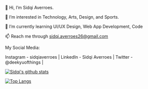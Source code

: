 👋 Hi, I’m Sidqi Averroes.

👀 I’m interested in Technology, Arts, Design, and Sports.

🌱 I’m currently learning UI/UX Design, Web App Development, Code

📫 Reach me through sidqi.averroes26@gmail.com


My Social Media:

Instagram - sidqiaverroes | 
LinkedIn - Sidqi Averroes | 
Twitter - @deekyuofthings | 

[![Sidqi's github stats](https://github-readme-stats.vercel.app/api?username=sidqiaverroes&show_icons=true&theme=midnight-purple)](https://github-readme-stats.vercel.app/api?username=sidqiaverroes)

[![Top Langs](https://github-readme-stats.vercel.app/api/top-langs/?username=sidqiaverroes&layout=compact&theme=midnight-purple)](https://github-readme-stats.vercel.app/api/top-langs/?username=sidqiaverroes)

<!---
sidqiaverroes/sidqiaverroes is a ✨ special ✨ repository because its `README.md` (this file) appears on your GitHub profile.
You can click the Preview link to take a look at your changes.
--->
